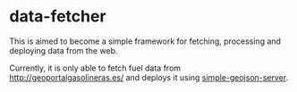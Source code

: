 # data-fetcher

This is aimed to become a simple framework for fetching, processing and deploying data from the web.

Currently, it is only able to fetch fuel data from http://geoportalgasolineras.es/ and deploys it using [simple-geojson-server](https://github.com/derjasper/simple-geojson-server).
